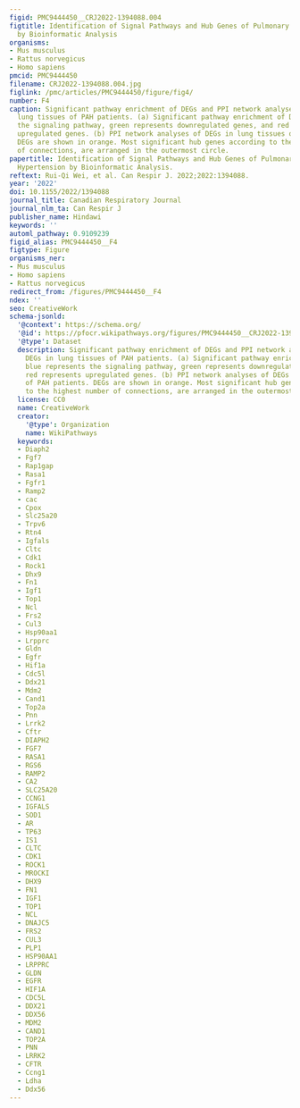 ```yaml
---
figid: PMC9444450__CRJ2022-1394088.004
figtitle: Identification of Signal Pathways and Hub Genes of Pulmonary Arterial Hypertension
  by Bioinformatic Analysis
organisms:
- Mus musculus
- Rattus norvegicus
- Homo sapiens
pmcid: PMC9444450
filename: CRJ2022-1394088.004.jpg
figlink: /pmc/articles/PMC9444450/figure/fig4/
number: F4
caption: Significant pathway enrichment of DEGs and PPI network analyses of DEGs in
  lung tissues of PAH patients. (a) Significant pathway enrichment of DEGs, blue represents
  the signaling pathway, green represents downregulated genes, and red represents
  upregulated genes. (b) PPI network analyses of DEGs in lung tissues of PAH patients.
  DEGs are shown in orange. Most significant hub genes according to the highest number
  of connections, are arranged in the outermost circle.
papertitle: Identification of Signal Pathways and Hub Genes of Pulmonary Arterial
  Hypertension by Bioinformatic Analysis.
reftext: Rui-Qi Wei, et al. Can Respir J. 2022;2022:1394088.
year: '2022'
doi: 10.1155/2022/1394088
journal_title: Canadian Respiratory Journal
journal_nlm_ta: Can Respir J
publisher_name: Hindawi
keywords: ''
automl_pathway: 0.9109239
figid_alias: PMC9444450__F4
figtype: Figure
organisms_ner:
- Mus musculus
- Homo sapiens
- Rattus norvegicus
redirect_from: /figures/PMC9444450__F4
ndex: ''
seo: CreativeWork
schema-jsonld:
  '@context': https://schema.org/
  '@id': https://pfocr.wikipathways.org/figures/PMC9444450__CRJ2022-1394088.004.html
  '@type': Dataset
  description: Significant pathway enrichment of DEGs and PPI network analyses of
    DEGs in lung tissues of PAH patients. (a) Significant pathway enrichment of DEGs,
    blue represents the signaling pathway, green represents downregulated genes, and
    red represents upregulated genes. (b) PPI network analyses of DEGs in lung tissues
    of PAH patients. DEGs are shown in orange. Most significant hub genes according
    to the highest number of connections, are arranged in the outermost circle.
  license: CC0
  name: CreativeWork
  creator:
    '@type': Organization
    name: WikiPathways
  keywords:
  - Diaph2
  - Fgf7
  - Rap1gap
  - Rasa1
  - Fgfr1
  - Ramp2
  - cac
  - Cpox
  - Slc25a20
  - Trpv6
  - Rtn4
  - Igfals
  - Cltc
  - Cdk1
  - Rock1
  - Dhx9
  - Fn1
  - Igf1
  - Top1
  - Ncl
  - Frs2
  - Cul3
  - Hsp90aa1
  - Lrpprc
  - Gldn
  - Egfr
  - Hif1a
  - Cdc5l
  - Ddx21
  - Mdm2
  - Cand1
  - Top2a
  - Pnn
  - Lrrk2
  - Cftr
  - DIAPH2
  - FGF7
  - RASA1
  - RGS6
  - RAMP2
  - CA2
  - SLC25A20
  - CCNG1
  - IGFALS
  - SOD1
  - AR
  - TP63
  - IS1
  - CLTC
  - CDK1
  - ROCK1
  - MROCKI
  - DHX9
  - FN1
  - IGF1
  - TOP1
  - NCL
  - DNAJC5
  - FRS2
  - CUL3
  - PLP1
  - HSP90AA1
  - LRPPRC
  - GLDN
  - EGFR
  - HIF1A
  - CDC5L
  - DDX21
  - DDX56
  - MDM2
  - CAND1
  - TOP2A
  - PNN
  - LRRK2
  - CFTR
  - Ccng1
  - Ldha
  - Ddx56
---
```

